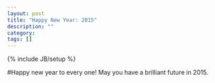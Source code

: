 ```yaml
---
layout: post
title: "Happy New Year: 2015"
description: ""
category: 
tags: []
---
```

{% include JB/setup %}

#Happy new year to every one! May you have a brilliant future in 2015. 
